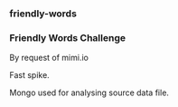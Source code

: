 ### friendly-words

### Friendly Words Challenge
 
By request of mimi.io

Fast spike.

Mongo used for analysing source data file.
